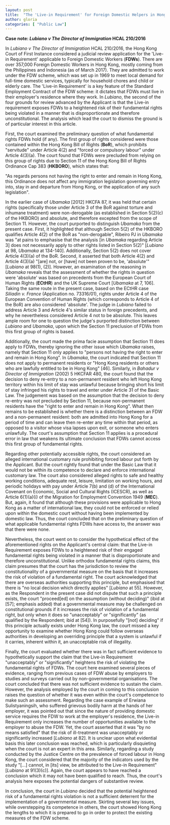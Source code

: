 ```yaml
---
layout: post
title:  "The 'Live-in Requirement' for Foreign Domestic Helpers in Hong Kong: Fundamental Rights at Risk?"
author: gloria
categories: [ "Public Law"]
---
```


**Case note: *Lubiano v The Director of Immigration* HCAL 210/2016**

In *Lubiano v The Director of Immigration* HCAL 210/2016, the Hong Kong Court of First Instance considered a judicial review application for the 'Live-in Requirement' applicable to Foreign Domestic Workers (**FDWs**). There are over 357,000 Foreign Domestic Workers in Hong Kong, mostly coming from the Philippines and Indonesia (as of March 2017). They are admitted to work under the FDW scheme, which was set up in 1969 to meet local demand for full-time domestic services, typically for household chores and child or elderly care. The 'Live-in Requirement' is a key feature of the Standard Employment Contract of the FDW scheme: it dictates that FDWs must live in their employer's residence where they work. In *Lubiano*, the second of the four grounds for review advanced by the Applicant is that the Live-in requirement exposes FDWs to a heightened risk of their fundamental rights being violated in a manner that is disproportionate and therefore unconstitutional. The analysis which lead the court to dismiss the ground is of particular interest in this article.

First, the court examined the preliminary question of what fundamental rights FDWs hold (if any). The first group of rights considered were those contained within the Hong Kong Bill of Rights (**BoR**), which prohibits "servitude" under Article 4(2) and "forced or compulsory labour" under Article 4(3)(a). The court found that FDWs were precluded from relying on this group of rights due to Section 11 of the Hong Kong Bill of Rights Ordinance Cap 383 (**HKBORO**), which states that:

"As regards persons not having the right to enter and remain in Hong Kong, this Ordinance does not affect any immigration legislation governing entry into, stay in and departure from Hong Kong, or the application of any such legislation".

In the earlier case of *Ubamaka* [2012] HKCFA 87, it was held that certain rights (specifically those under Article 3 of the BoR against torture and inhumane treatment) were non-derogable (as established in Section 5(2)(c) of the HKBORO) and absolute, and therefore excepted from the scope of Section 11. However, the court purported to distinguish *Ubamaka* from the present case. First, it highlighted that although Section 5(2) of the HKBORO qualifies Article 4(2) of the BoR as "non-derogable", Ribeiro PJ in *Ubamaka* was "at pains to emphasise that the analysis [in *Ubamaka* regarding Article 3] does not necessarily apply to other rights listed in Section 5(2)" [*Lubiano* at 98, *Ubamaka* at 134-140]. Additionally, Section 5(2) does not cover Article 4(3)(a) of the BoR. Second, it asserted that both Article 4(2) and Article 4(3)(a) "[are] not, or [have] not been proven to be, 'absolute'" [*Lubiano* at 98(1), (2)]. However, an examination of the reasoning in *Ubamaka* reveals that the assessment of whether the rights in question were 'absolute' was based on precedents from the European Court of Human Rights (**ECtHR**) and the UK Supreme Court [*Ubamaka* at 7, 106]. Taking the same route in the present case, based on the ECtHR case *Siliadin v. France* (Application no. 73316/01), rights under Article 4 of the European Convention of Human Rights (which corresponds to Article 4 of the BoR) are also considered 'absolute'. The judge in *Lubiano* failed to address Article 3 and Article 4's similar status in foreign precedents, and why he nevertheless considered Article 4 not to be absolute. This leaves ample room for one to question the judge's purported distinction between *Lubiano* and *Ubamaka*, upon which the Section 11 preclusion of FDWs from this first group of rights is based.

Additionally, the court made the prima facie assumption that Section 11 does apply to FDWs, thereby ignoring the other issue which *Ubamaka* raises, namely that Section 11 only applies to "persons not having the right to enter and remain in Hong Kong". In *Ubamaka*, the court indicated that Section 11 does not apply to permanent residents or "Hong Kong residents or others who are lawfully entitled to be in Hong Kong" [46]. Similarly, in *Bahadur v Director of Immigration* (2002) 5 HKCFAR 480, the court found that the decision to deny re-entry to a non-permanent resident who left Hong Kong territory within his limit of stay was unlawful because bringing short his limit of stay infringed his rights to travel and enter under Article 31 of the Basic Law. The judgement was based on the assumption that the decision to deny re-entry was not precluded by Section 11, because non-permanent residents have the "right to enter and remain in Hong Kong". What then remains to be established is whether there is a distinction between an FDW and a non-permanent resident: both are admitted into Hong Kong for a period of time and can leave then re-enter any time within that period, as opposed to a visitor whose visa lapses upon exit, or someone who enters unlawfully. The court's assumption that Section 11 applies is a procedural error in law that weakens its ultimate conclusion that FDWs cannot access this first group of fundamental rights.

Regarding other potentially accessible rights, the court considered an alleged international customary rule prohibiting forced labour put forth by the Applicant. But the court rightly found that under the Basic Law that it would not be within its competence to declare and enforce international customary law. The court also considered alleged rights to safe and healthy working conditions, adequate rest, leisure, limitation on working hours, and periodic holidays with pay under Article 7(b) and (d) of the International Covenant on Economic, Social and Cultural Rights (ICESCR), as well as Article 6(1)(a)(i) of the Migration for Employment Convention 1949 (**MEC**). But, again, it found that although these provisions were applicable to Hong Kong as a matter of international law, they could not be enforced or relied upon within the domestic court without having been implemented by domestic law. Thus, the court concluded that on the preliminary question of what applicable fundamental rights FDWs have access to, the answer was that there were none.

Nevertheless, the court went on to consider the hypothetical effect of the aforementioned rights on the Applicant's central claim: that the Live-in Requirement exposes FDWs to a heightened risk of their engaged fundamental rights being violated in a manner that is disproportionate and therefore unconstitutional. Unlike orthodox fundamental rights claims, this claim presumes that the court has the jurisdiction to review the constitutionality of a governmental measure on the basis that it increases the risk of violation of a fundamental right. The court acknowledged that there are overseas authorities supporting this principle, but emphasised that there is "no local decision which directly applies" [*Lubiano* at 55]. However, as the Respondent in the present case did not dispute that such a principle exists, the court "proceed[ed] on the assumption (without deciding)" (ibid at [57]; emphasis added) that a governmental measure may be challenged on constitutional grounds if it increases the risk of violation of a fundamental right, but only when it does so "unacceptably" or "significantly" (as qualified by the Respondent; ibid at [54]). In purposefully "[not] deciding" if this principle actually exists under Hong Kong law, the court missed a key opportunity to examine whether Hong Kong could follow overseas authorities in developing an overriding principle that a system is unlawful if it carries, inherent within it, an unacceptable risk of illegality.

Finally, the court evaluated whether there was in fact sufficient evidence to hypothetically support the claim that the Live-in Requirement "unacceptably" or "significantly" heightens the risk of violating the fundamental rights of FDWs. The court here examined several pieces of evidence, ranging from previous cases of FDW abuse by employers to studies and surveys carried out by non-governmental organisations. The court concluded that there was not sufficient evidence to sustain the claim. However, the analysis employed by the court in coming to this conclusion raises the question of whether it was even within the court's competence to make such an assessment. Regarding the case example of Erwiana Sulistyaningsih, who suffered grievous bodily harm at the hands of her employer, it was pointed out that since the nature of providing domestic service requires the FDW to work at the employer's residence, the Live-in Requirement only increases the number of opportunities available to the employer to abuse the FDW. Yet, the court asserted that it was "by no means satisfied" that the risk of ill-treatment was unacceptably or significantly increased [*Lubiano* at 82]. It is unclear upon what evidential basis this later conclusion was reached, which is particularly disquieting when the court is not an expert in this area. Similarly, regarding a study conducted by the Justice Centre on the prevalence of forced labour in Hong Kong, the court considered that the majority of the indicators used by the study "[...] cannot, in [its] view, be attributed to the Live-in Requirement" [*Lubiano* at 91(3)(c)]. Again, the court appears to have reached a conclusion which it may not have been qualified to reach. Thus, the court's analysis here exposes the potential dangers of substantive review.

In conclusion, the court in *Lubiano* decided that the potential heightened risk of a fundamental rights violation is not a sufficient deterrent for the implementation of a governmental measure. Skirting several key issues, while overstepping its competence in others, the court showed Hong Kong the lengths to which it is prepared to go in order to protect the existing measures of the FDW scheme.
